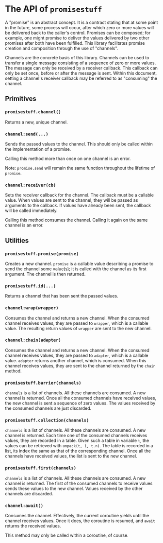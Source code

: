 # The API of `promisestuff`

A "promise" is an abstract concept. It is a contract stating that at some point
in the future, some process will occur, after which zero or more values will be
delivered back to the caller's control. Promises can be composed; for example,
one might promise to deliver the values delivered by two other promises after
both have been fulfilled. This library facilitates promise creation and
composition through the use of "channels".

Channels are the concrete basis of this library. Channels can be used to
transfer a single message consisting of a sequence of zero or more values. The
message can only be received by a receiver callback. This callback can only be
set once, before or after the message is sent. Within this document, setting a
channel's receiver callback may be referred to as "consuming" the channel.

## Primitives

### `promisestuff.channel()`

Returns a new, unique channel. 

### `channel:send(...)`

Sends the passed values to the channel. This should only be called within the
implementation of a promise.

Calling this method more than once on one channel is an error.

Note: `promise.send` will remain the same function throughout the lifetime of
`promise`.

### `channel:receiver(cb)`

Sets the receiver callback for the channel. The callback must be a callable
value. When values are sent to the channel, they will be passed as arguments to
the callback. If values have already been sent, the callback will be called
immediately.

Calling this method consumes the channel. Calling it again on the same channel
is an error.

## Utilities

### `promisestuff.promise(promise)`

Creates a new channel. `promise` is a callable value describing a promise to
send the channel some value(s); it is called with the channel as its first
argument. The channel is then returned.

### `promisestuff.id(...)`

Returns a channel that has been sent the passed values.

### `channel:wrap(wrapper)`

Consumes the channel and returns a new channel. When the consumed channel
receives values, they are passed to `wrapper`, which is a callable value. The
resulting return values of `wrapper` are sent to the new channel.

### `channel:chain(adapter)`

Consumes the channel and returns a new channel. When the consumed channel
receives values, they are passed to `adapter`, which is a callable value.
`adapter` returns another channel, which is consumed. When this channel receives
values, they are sent to the channel returned by the `chain` method.

### `promisestuff.barrier(channels)`

`channels` is a list of channels. All these channels are consumed. A new channel
is returned. Once all the consumed channels have received values, the new
channel is sent a sequence of zero values. The values received by the consumed
channels are just discarded.

### `promisestuff.collection(channels)`

`channels` is a list of channels. All these channels are consumed. A new channel
is returned. Each time one of the consumed channels receives values, they are
recorded in a table. Given such a table in variable `t`, the values can be
retrieved with `unpack(t, 1, t.n)`. The table is recorded in a list, its index
the same as that of the corresponding channel. Once all the channels have
received values, the list is sent to the new channel.

### `promisestuff.first(channels)`

`channels` is a list of channels. All these channels are consumed. A new channel
is returned. The first of the consumed channels to receive values sends these
values to the new channel. Values received by the other channels are discarded.

### `channel:await()`

Consumes the channel. Effectively, the current coroutine yields until the
channel receives values. Once it does, the coroutine is resumed, and `await`
returns the received values.

This method may only be called within a coroutine, of course.
